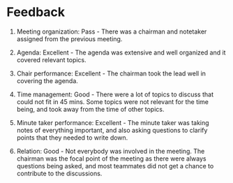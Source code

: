 # Feedback

1) Meeting organization: Pass - There was a chairman and notetaker assigned from the previous meeting.

2) Agenda: Excellent - The agenda was extensive and well organized and it covered relevant topics.

3) Chair performance: Excellent - The chairman took the lead well in covering the agenda.

4) Time management: Good - There were a lot of topics to discuss that could not fit in 45 mins. Some topics were not relevant for the time being, and took away from the time of other topics.

5) Minute taker performance: Excellent - The minute taker was taking notes of everything important, and also asking questions to clarify points that they needed to write down.

6) Relation: Good - Not everybody was involved in the meeting. The chairman was the focal point of the meeting as there were always questions being asked, and most teammates did not get a chance to contribute to the discussions.